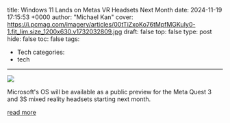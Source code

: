 title: Windows 11 Lands on Metas VR Headsets Next Month
date: 2024-11-19 17:15:53 +0000
author: "Michael Kan"
cover: https://i.pcmag.com/imagery/articles/00tTiZxoKo76tMpfMGKuIy0-1.fit_lim.size_1200x630.v1732032809.jpg
draft: false
top: false
type: post
hide: false
toc: false
tags:
  - Tech
categories:
  - tech
---

![](https://i.pcmag.com/imagery/articles/00tTiZxoKo76tMpfMGKuIy0-1.fit_lim.size_1200x630.v1732032809.jpg)

Microsoft's OS will be available as a public preview for the Meta Quest 3 and 3S mixed reality headsets starting next month.

[read more](https://www.pcmag.com/news/windows-11-lands-on-metas-vr-headsets-next-month)
